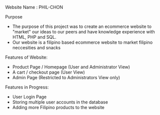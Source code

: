 Website Name : PHIL-CHON

Purpose 
- The purpose of this project was to create an ecommerce website to "market" our ideas to
  our peers and have knowledge experience with HTML, PHP and SQL.
- Our website is a filipino based ecommerce website to market filipino neccesities and snacks
  
Features of Website:
 - Product Page / Homepage (User and Administrator View)
 - A cart / checkout page (User View)
 - Admin Page (Restricted to Administrators View only)
 
Features in Progress:
- User Login Page
- Storing multiple user accounts in the database
- Adding more Filipino products to the website
 
 
  
 
